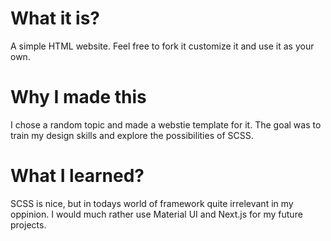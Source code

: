 # What it is?
A simple HTML website. Feel free to fork it customize it and use it as your own.
 
 # Why I made this
I chose a random topic and made a webstie template for it. The goal was to train my design skills and explore the possibilities of SCSS.

# What I learned?
SCSS is nice, but in todays world of framework quite irrelevant in my oppinion. I would much rather use Material UI and Next.js for my future projects.
